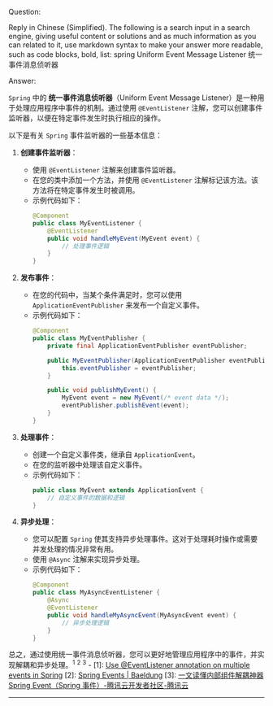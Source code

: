 Question:

Reply in Chinese (Simplified).
The following is a search input in a search engine, giving useful content or solutions and as much information as you can related to it, use markdown syntax to make your answer more readable, such as code blocks, bold, list:
spring Uniform Event Message Listener 统一事件消息侦听器

Answer:

`Spring` 中的 **统一事件消息侦听器**（Uniform Event Message Listener）是一种用于处理应用程序中事件的机制。通过使用 `@EventListener` 注解，您可以创建事件监听器，以便在特定事件发生时执行相应的操作。

以下是有关 `Spring` 事件监听器的一些基本信息：

1. **创建事件监听器**：
   - 使用 `@EventListener` 注解来创建事件监听器。
   - 在您的类中添加一个方法，并使用 `@EventListener` 注解标记该方法。该方法将在特定事件发生时被调用。
   - 示例代码如下：
     ```java
     @Component
     public class MyEventListener {
         @EventListener
         public void handleMyEvent(MyEvent event) {
             // 处理事件逻辑
         }
     }
     ```

2. **发布事件**：
   - 在您的代码中，当某个条件满足时，您可以使用 `ApplicationEventPublisher` 来发布一个自定义事件。
   - 示例代码如下：
     ```java
     @Component
     public class MyEventPublisher {
         private final ApplicationEventPublisher eventPublisher;

         public MyEventPublisher(ApplicationEventPublisher eventPublisher) {
             this.eventPublisher = eventPublisher;
         }

         public void publishMyEvent() {
             MyEvent event = new MyEvent(/* event data */);
             eventPublisher.publishEvent(event);
         }
     }
     ```

3. **处理事件**：
   - 创建一个自定义事件类，继承自 `ApplicationEvent`。
   - 在您的监听器中处理该自定义事件。
   - 示例代码如下：
     ```java
     public class MyEvent extends ApplicationEvent {
         // 自定义事件的数据和逻辑
     }
     ```

4. **异步处理**：
   - 您可以配置 `Spring` 使其支持异步处理事件。这对于处理耗时操作或需要并发处理的情况非常有用。
   - 使用 `@Async` 注解来实现异步处理。
   - 示例代码如下：
     ```java
     @Component
     public class MyAsyncEventListener {
         @Async
         @EventListener
         public void handleMyAsyncEvent(MyAsyncEvent event) {
             // 异步处理逻辑
         }
     }
     ```

总之，通过使用统一事件消息侦听器，您可以更好地管理应用程序中的事件，并实现解耦和异步处理。<sup>1</sup> <sup>2</sup> <sup>3</sup>
\-
\[1]: [Use @EventListener annotation on multiple events in Spring](https://stackoverflow.com/questions/45884537/use-eventlistener-annotation-on-multiple-events-in-spring)
\[2]: [Spring Events | Baeldung](https://www.baeldung.com/spring-events)
\[3]: [一文读懂内部组件解耦神器 Spring Event（Spring 事件）-腾讯云开发者社区-腾讯云](https://cloud.tencent.com/developer/article/2354695)

<hr/>

